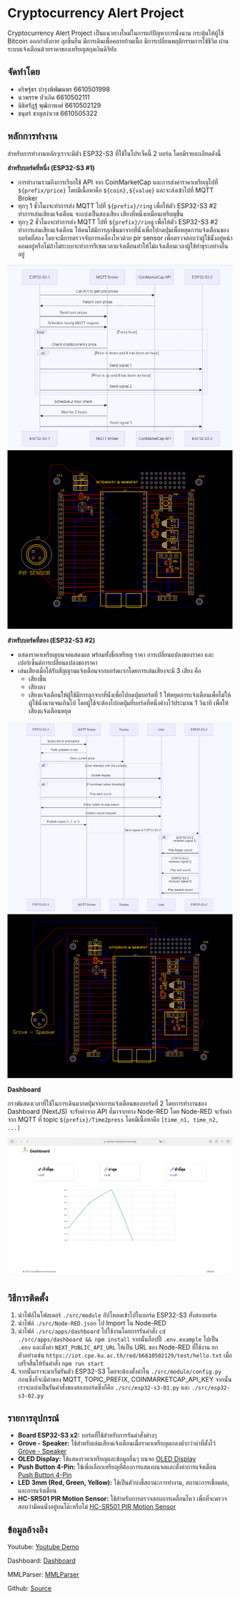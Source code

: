 # Cryptocurrency Alert Project

Cryptocurrency Alert Project เป็นแนวทางใหม่ในการแก้ปัญหาการนั่งนาน กระตุ้นให้ผู้ใช้ Bitcoin ออกกำลังกาย ลุกขึ้นยืน มีการเดินเพื่อคลายก้ามเนื้อ มีการเปลี่ยนพฤติกรรมการใช้ชีวิต ผ่านระบบแจ้งเตือนด้วยราคาของเหรียญสกุลเงินดิจิทัล

## จัดทำโดย

- คริษฐ์ธร บำรุงพิพัฒนพร 6610501998
- นวพรรษ บัวเกิด 6610502111
- นิธิศรัฎฐ์ พุฒิภาพงศ์ 6610502129
- ชนุตร์ ชาญสง่าเวช 6610505322

## หลักการทำงาน

สำหรับการทำงานหลักๆเราจะมีตัว ESP32-S3 ที่ใช้ในโปรเจ็คนี้ 2 บอร์ด โดยมีรายละเอียดดังนี้

**สำหรับบอร์ดที่หนึ่ง (ESP32-S3 #1)**

- การทำงานรวมถึงการเรียกใช้ API จาก CoinMarketCap และการส่งค่าราคาเหรียญไปที่ `${prefix/price}` โดยมีเนื้อหาคือ `${coin},${value}` และจะส่งเข้าไปที่ MQTT Broker 
- ทุกๆ 1 ชั่วโมงจะทำการส่ง MQTT ไปที่ `${prefix}/ring` เพื่อให้ตัว ESP32-S3 #2 ทำการเล่นเสียงแจ้งเตือน จะเเบ่งเป็นสองเสียง เสียงที่หนึ่งเหมือนเหรียญขึ้น 
- ทุกๆ 2 ชั่วโมงจะทำการส่ง MQTT ไปที่ `${prefix}/ring` เพื่อให้ตัว ESP32-S3 #2 ทำการเล่นเสียงแจ้งเตือน ให้คนได้มีการลุกขึ้นมาจากที่นั่งเพื่อไปกดปุ่มเพื่อหยุดการแจ้งเตือนของบอร์ดที่สอง โดยจะมีการตรวจจับการเคลื่องไหวด้วย pir sensor เพื่อตรวจสอบว่าผู้ใช้นั้งอยู่หน้าคอมอยู่หรือไม่ถ้าไม่ระบบจะทำการรีเซตเวลาเเจ้งเตือนทำให้ไม่เเจ้งเตือนเวลาผู้ใช้ทำธุระอย่างอื่นอยู่

![Sequence Diagram for ESP32-S3 #1](./image/esp32-s3-01.png)
![PCB #1](./image/board1.png)

**สำหรับบอร์ดที่สอง (ESP32-S3 #2)**

- แสดงราคาเหรียญบนจอแสดงผล พร้อมทั้งชื่อเหรียญ ราคา การเปลี่ยนแปลงของราคา และ เปอร์เซ็นต์การเปลี่ยนแปลงของราคา
- เล่นเสียงเมื่อได้รับสัญญานแจ้งเตือนจากบอร์ดเเรกโดยการเล่นเสียงจะมี 3 เสียง คือ
  - เสียงขึ้น 
  - เสียงลง 
  - เสียงเเจ้งเตือนให้ผู้ใช้มีการลุกจากที่นั่งเพื่อไปกดปุ่มบอร์ดที่ 1 ให้หยุดการเเจ้งเตือนเพื่อไม่ให้ผู้ใช้นั่งนานจนเกินไป โดยผู้ใช้จะต้องไปกดปุ่มที่บอร์ดที่หนึ่งค้างไว้ประมาณ 1 วินาที เพื่อให้เสียงเเจ้งเตือนหยุด

![Sequence Diagram for ESP32-S3 #2](./image/esp32-s3-02.png)
![PCB #2](./image/board2.png)

**Dashboard**

กราฟแสดงเวลาที่ใช้ในการเดินมากดปุ่มจากการแจ้งเตือนของบอร์ดที่ 2
โดยการทำงานของ Dashboard (NextJS) จะรับค่าจาก API ที่มาจากทาง Node-RED โดย Node-RED จะรับค่าจาก MQTT ที่ topic `${prefix}/Time2press` โดยมีเนื้อหาคือ `[time_n1, time_n2, ...]`

![Dashboard](./image/dashboard.png)

## วิธีการติดตั้ง

1. นำไฟล์ในโฟลเดอร์ `./src/module` อัปโหลดเข้าไปในบอร์ด ESP32-S3 ทั้งสองบอร์ด
2. นำไฟล์ `./src/Node-RED.json` ไป Import ใน Node-RED
3. นำไฟล์ `./src/apps/dashboard` ไปใช้งานโดยการรันคำสั่ง `cd ./src/apps/dashboard && npm install` จากนั้นก็อปปี้ `.env.example` ไปเป็น `.env` และตั้งค่า `NEXT_PUBLIC_API_URL` ให้เป็น URL ของ Node-RED ที่ใช้งาน ยกตัวอย่างเช่น `https://iot.cpe.ku.ac.th/red/b6610502129/test/hello.txt` เมื่อเสร็จสิ้นให้รันคำสั่ง `npm run start`
4. จากนั้นเราจะมาเริ่มรันตัว ESP32-S3 โดยจะต้องตั้งค่าใน `./src/module/config.py` ก่อน​ซึ่งก็จะมีค่าของ MQTT, TOPIC_PREFIX, COINMARKETCAP_API_KEY จากนั้นเราจะแบ่งเป็นรันคำสั่งของสองบอร์ดซึ่งก็คือ `./src/esp32-s3-01.py` และ `./src/esp32-s3-02.py` 

## รายการอุปกรณ์

- **Board ESP32-S3 x2:** บอร์ดที่ใช้สำหรับการรันคำสั่งต่างๆ
- **Grove - Speaker:** ใช้สำหรับเล่นเสียงแจ้งเตือนเมื่อราคาเหรียญตกลงต่ำกว่าค่าที่ตั้งไว้ [Grove - Speaker](https://th.cytron.io/p-grove-speaker)
- **OLED Display:** ใช้แสดงราคาเหรียญและข้อมูลอื่นๆ บนจอ [OLED Display](https://th.cytron.io/p-oled-i2c-0.96inch-128x64-blue-display)
- **Push Button 4-Pin:** ใช้เพื่อเลือกเหรียญที่ต้องการแสดงบนจอและตั้งค่าการแจ้งเตือน [Push Button 4-Pin](https://th.cytron.io/p-6x6x1-push-button-4pin)
- **LED 3mm (Red, Green, Yellow):** ใช้เป็นตัวบ่งชี้สถานะการทำงาน, สถานะการเชื่อมต่อ, และการแจ้งเตือน
- **HC-SR501 PIR Motion Sensor:** ใช้สำหรับการตรวจสอบการเคลื่อนไหว เพื่อที่จะตรวจสอบว่ามีคนนั่งอยู่บนโต๊ะหรือไม่ [HC-SR501 PIR Motion Sensor](https://www.lazada.co.th/products/hc-sr501-pir-motion-sensor-arduino-nodemcu-esp32-esp8266-i1420660825-s12635627965.html?spm=a2o4m.tm80167383.2074280300.1.4081dKhEdKhEF2.4081dKhEdKhEF2)

## ข้อมูลอ้างอิง

Youtube: [Youtube Demo](https://www.youtube.com/watch?v=a6oo5drq0ws)

Dashboard: [Dashboard](https://hardware-dashboard.vercel.app/)

MMLParser: [MMLParser](https://gitlab.com/cjaikaeo/mmlparser-python/-/blob/master/mmlparser/mmlparser.py?ref_type=heads)

Github: [Source](https://github.com/WingPriao/Hardware/tree/main/Project/Group%202)